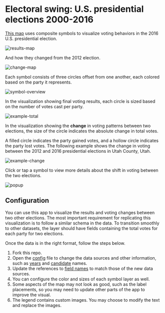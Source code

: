 # Electoral swing: U.S. presidential elections 2000-2016

[This map](https://ekenes.github.io/election-2016/) uses composite symbols to visualize voting behaviors in the 2016 U.S. presidential election.

![results-map](https://ekenes.github.io/election-2016/assets/results-map.png)

And how they changed from the 2012 election.

![change-map](https://ekenes.github.io/election-2016/assets/change-map.png)

Each symbol consists of three circles offset from one another, each colored based on the party it represents.

![symbol-overview](https://ekenes.github.io/election-2016/assets/party-colors.png)

In the visualization showing final voting results, each circle is sized based on the number of votes cast per party.

![example-total](https://ekenes.github.io/election-2016/assets/example-total.png)

In the visualization showing the **change** in voting patterns between two elections, the size of the circle indicates
the absolute change in total votes.

A filled circle indicates the party gained votes, and a hollow circle indicates the party
lost votes. The following example shows the change in voting between the 2012 and 2016 presidential elections
in Utah County, Utah.

![example-change](https://ekenes.github.io/election-2016/assets/example-change.png)

Click or tap a symbol to view more details about the shift in voting between the two elections.

![popup](https://ekenes.github.io/election-2016/assets/popup.png)

## Configuration

You can use this app to visualize the results and voting changes between two other elections.
The most important requirement for replicating this visualization is to follow a similar schema
in the data. To transition smoothly to other datasets, the layer should have fields containing the
total votes for each party for two elections.

Once the data is in the right format, follow the steps below.

1. Fork this repo.
1. Open the [config](https://github.com/ekenes/election-2016/blob/master/app/config.ts) file to change the data sources
and other information, such as [years](https://github.com/ekenes/election-2016/blob/master/app/config.ts#L10) and [candidate](https://github.com/ekenes/election-2016/blob/master/app/config.ts#L15) names.
1. Update the references to [field names](https://github.com/ekenes/election-2016/blob/master/app/config.ts#L30) to match those of the new data sources.
1. You can configure the color and sizes of each symbol layer as well.
1. Some aspects of the map may not look as good, such as the label placements, so you may need
to update other parts of the app to improve the visual.
1. The legend contains custom images. You may choose to modify the text and replace the images.